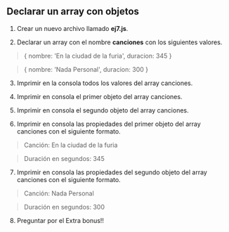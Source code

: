 ## Declarar un array con objetos

1) Crear un nuevo archivo llamado **ej7.js**.

2) Declarar un array con el nombre **canciones** con los siguientes valores.
> { nombre: 'En la ciudad de la furia', duracion: 345 }

> { nombre: 'Nada Personal', duracion: 300 }

3) Imprimir en la consola todos los valores del array canciones.

4) Imprimir en consola el primer objeto del array canciones.

5) Imprimir en consola el segundo objeto del array canciones.

6) Imprimir en consola las propiedades del primer objeto del array canciones con el siguiente formato.
> Canción: En la ciudad de la furia

> Duración en segundos: 345

7) Imprimir en consola las propiedades del segundo objeto del array canciones con el siguiente formato.
> Canción: Nada Personal

> Duración en segundos: 300

8) Preguntar por el Extra bonus!!
